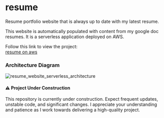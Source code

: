 # resume
Resume portfolio website that is always up to date with my latest resume.

This website is automatically populated with content from my google doc resumes. It is a serverless application deployed on AWS.

Follow this link to view the project:
<br/>
[resume on aws](http://resume-gomezsantiago.s3-website-us-east-1.amazonaws.com)

### Architecture Diagram
![resume_website_serverless_architecture](https://github.com/santiagoa58/resume/assets/24705975/d5af26fa-2b3f-4d3d-ba93-1557466bf9a2)

#### ⚠️ Project Under Construction
This repository is currently under construction. Expect frequent updates, unstable code, and significant changes. I appreciate your understanding and patience as I work towards delivering a high-quality project.
